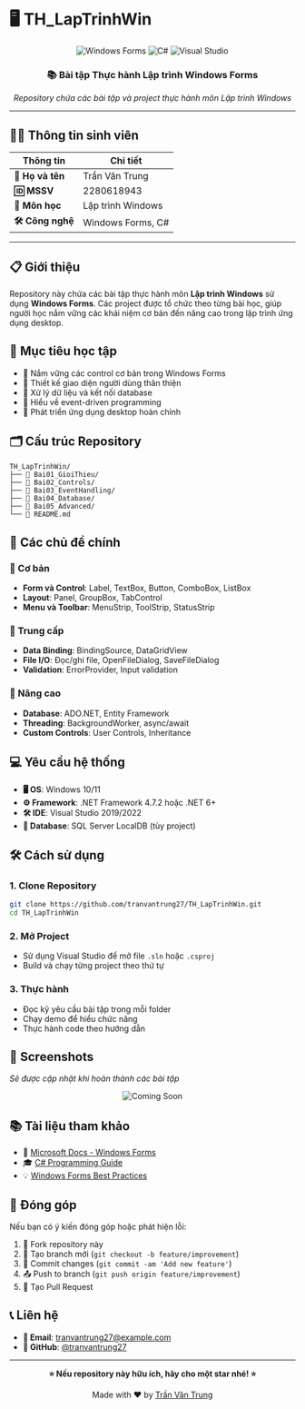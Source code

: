# 🖥️ TH_LapTrinhWin

<div align="center">
  
  ![Windows Forms](https://img.shields.io/badge/Windows%20Forms-.NET-blue?style=for-the-badge&logo=windows&logoColor=white)
  ![C#](https://img.shields.io/badge/C%23-239120?style=for-the-badge&logo=c-sharp&logoColor=white)
  ![Visual Studio](https://img.shields.io/badge/Visual%20Studio-5C2D91?style=for-the-badge&logo=visual-studio&logoColor=white)
  
  ### 📚 Bài tập Thực hành Lập trình Windows Forms
  
  *Repository chứa các bài tập và project thực hành môn Lập trình Windows*
  
</div>

---

## 👨‍🎓 Thông tin sinh viên

| Thông tin | Chi tiết |
|-----------|----------|
| **👤 Họ và tên** | Trần Văn Trung |
| **🆔 MSSV** | 2280618943 |
| **📖 Môn học** | Lập trình Windows |
| **🛠️ Công nghệ** | Windows Forms, C# |

---

## 📋 Giới thiệu

Repository này chứa các bài tập thực hành môn **Lập trình Windows** sử dụng **Windows Forms**. Các project được tổ chức theo từng bài học, giúp người học nắm vững các khái niệm cơ bản đến nâng cao trong lập trình ứng dụng desktop.

## 🎯 Mục tiêu học tập

- 🔧 Nắm vững các control cơ bản trong Windows Forms
- 🎨 Thiết kế giao diện người dùng thân thiện
- 💾 Xử lý dữ liệu và kết nối database
- 🔄 Hiểu về event-driven programming
- 📱 Phát triển ứng dụng desktop hoàn chỉnh

## 🗂️ Cấu trúc Repository

```
TH_LapTrinhWin/
├── 📁 Bai01_GioiThieu/
├── 📁 Bai02_Controls/
├── 📁 Bai03_EventHandling/
├── 📁 Bai04_Database/
├── 📁 Bai05_Advanced/
└── 📄 README.md
```

## 🚀 Các chủ đề chính

### 🎯 Cơ bản
- **Form và Control**: Label, TextBox, Button, ComboBox, ListBox
- **Layout**: Panel, GroupBox, TabControl
- **Menu và Toolbar**: MenuStrip, ToolStrip, StatusStrip

### 🔧 Trung cấp
- **Data Binding**: BindingSource, DataGridView
- **File I/O**: Đọc/ghi file, OpenFileDialog, SaveFileDialog
- **Validation**: ErrorProvider, Input validation

### 🚀 Nâng cao
- **Database**: ADO.NET, Entity Framework
- **Threading**: BackgroundWorker, async/await
- **Custom Controls**: User Controls, Inheritance

## 💻 Yêu cầu hệ thống

- **🖥️ OS**: Windows 10/11
- **⚙️ Framework**: .NET Framework 4.7.2 hoặc .NET 6+
- **🛠️ IDE**: Visual Studio 2019/2022
- **💾 Database**: SQL Server LocalDB (tùy project)

## 🛠️ Cách sử dụng

### 1. Clone Repository
```bash
git clone https://github.com/tranvantrung27/TH_LapTrinhWin.git
cd TH_LapTrinhWin
```

### 2. Mở Project
- Sử dụng Visual Studio để mở file `.sln` hoặc `.csproj`
- Build và chạy từng project theo thứ tự

### 3. Thực hành
- Đọc kỹ yêu cầu bài tập trong mỗi folder
- Chạy demo để hiểu chức năng
- Thực hành code theo hướng dẫn

## 📸 Screenshots

*Sẽ được cập nhật khi hoàn thành các bài tập*

<div align="center">
  
  ![Coming Soon](https://via.placeholder.com/400x250/2D3748/FFFFFF?text=Screenshots+Coming+Soon)
  
</div>

## 📚 Tài liệu tham khảo

- 📖 [Microsoft Docs - Windows Forms](https://docs.microsoft.com/en-us/dotnet/desktop/winforms/)
- 🎓 [C# Programming Guide](https://docs.microsoft.com/en-us/dotnet/csharp/programming-guide/)
- 💡 [Windows Forms Best Practices](https://docs.microsoft.com/en-us/dotnet/desktop/winforms/controls/)

## 🤝 Đóng góp

Nếu bạn có ý kiến đóng góp hoặc phát hiện lỗi:

1. 🍴 Fork repository này
2. 🌿 Tạo branch mới (`git checkout -b feature/improvement`)
3. 💾 Commit changes (`git commit -am 'Add new feature'`)
4. 📤 Push to branch (`git push origin feature/improvement`)
5. 🔄 Tạo Pull Request

## 📞 Liên hệ

- **📧 Email**: [tranvantrung27@example.com](mailto:tranvantrung27@example.com)
- **💬 GitHub**: [@tranvantrung27](https://github.com/tranvantrung27)

---

<div align="center">
  
  **⭐ Nếu repository này hữu ích, hãy cho một star nhé! ⭐**
  
  Made with ❤️ by [Trần Văn Trung](https://github.com/tranvantrung27)
  
</div>
